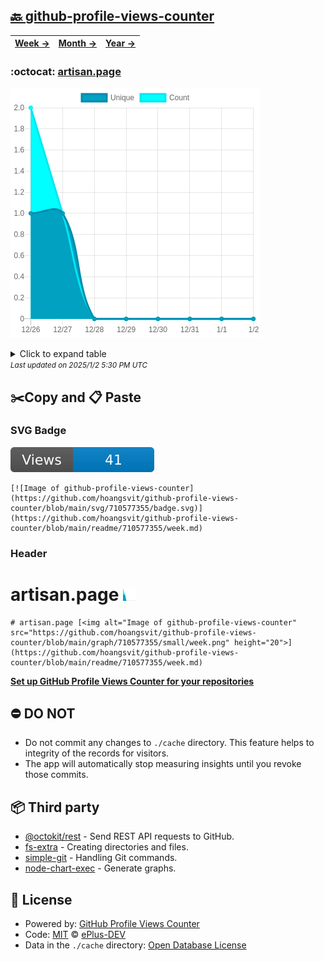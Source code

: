 ## [🔙 github-profile-views-counter](https://github.com/hoangsvit/github-profile-views-counter)
| [**Week →**](https://github.com/hoangsvit/github-profile-views-counter/blob/main/readme/710577355/week.md) | [**Month →**](https://github.com/hoangsvit/github-profile-views-counter/blob/main/readme/710577355/month.md) | [**Year →**](https://github.com/hoangsvit/github-profile-views-counter/blob/main/readme/710577355/year.md) |
| ---- | ---- | ----- |
### :octocat: [artisan.page](https://github.com/hoangsvit/artisan.page)
![Image of github-profile-views-counter](https://github.com/hoangsvit/github-profile-views-counter/blob/main/graph/710577355/large/week.png)

<details>
	<summary>Click to expand table</summary>
	<h2>:calendar: Week Page Views Table</h2>
<table>
	<tr>
		<th>
			Last Updated
		</th>
		<th>
			Unique
		</th>
		<th>
			Count
		</th>
	</tr>
	<tr>
		<td>
			<code>2025/1/2</code>
		</td>
		<td>
			<code>0</code>
		</td>
		<td>
			<code>0</code>
		</td>
	</tr>
	<tr>
		<td>
			<code>2025/1/1</code>
		</td>
		<td>
			<code>0</code>
		</td>
		<td>
			<code>0</code>
		</td>
	</tr>
	<tr>
		<td>
			<code>2024/12/31</code>
		</td>
		<td>
			<code>0</code>
		</td>
		<td>
			<code>0</code>
		</td>
	</tr>
	<tr>
		<td>
			<code>2024/12/30</code>
		</td>
		<td>
			<code>0</code>
		</td>
		<td>
			<code>0</code>
		</td>
	</tr>
	<tr>
		<td>
			<code>2024/12/29</code>
		</td>
		<td>
			<code>0</code>
		</td>
		<td>
			<code>0</code>
		</td>
	</tr>
	<tr>
		<td>
			<code>2024/12/28</code>
		</td>
		<td>
			<code>0</code>
		</td>
		<td>
			<code>0</code>
		</td>
	</tr>
	<tr>
		<td>
			<code>2024/12/27</code>
		</td>
		<td>
			<code>1</code>
		</td>
		<td>
			<code>1</code>
		</td>
	</tr>
	<tr>
		<td>
			<code>2024/12/26</code>
		</td>
		<td>
			<code>1</code>
		</td>
		<td>
			<code>2</code>
		</td>
	</tr>
</table>

</details>
<small><i>Last updated on 2025/1/2 5:30 PM UTC</i></small>

## ✂️Copy and 📋 Paste
### SVG Badge
[![Image of github-profile-views-counter](https://github.com/hoangsvit/github-profile-views-counter/blob/main/svg/710577355/badge.svg)](https://github.com/hoangsvit/github-profile-views-counter/blob/main/readme/710577355/week.md)
```readme
[![Image of github-profile-views-counter](https://github.com/hoangsvit/github-profile-views-counter/blob/main/svg/710577355/badge.svg)](https://github.com/hoangsvit/github-profile-views-counter/blob/main/readme/710577355/week.md)
```
### Header
# artisan.page [<img alt="Image of github-profile-views-counter" src="https://github.com/hoangsvit/github-profile-views-counter/blob/main/graph/710577355/small/week.png" height="20">](https://github.com/hoangsvit/github-profile-views-counter/blob/main/readme/710577355/week.md)
```readme
# artisan.page [<img alt="Image of github-profile-views-counter" src="https://github.com/hoangsvit/github-profile-views-counter/blob/main/graph/710577355/small/week.png" height="20">](https://github.com/hoangsvit/github-profile-views-counter/blob/main/readme/710577355/week.md)
```
[**Set up GitHub Profile Views Counter for your repositories**](https://github.com/ePlus-DEV/github-profile-views-counter-template)
## ⛔ DO NOT
- Do not commit any changes to `./cache` directory. This feature helps to integrity of the records for visitors.
- The app will automatically stop measuring insights until you revoke those commits.
## 📦 Third party

- [@octokit/rest](https://www.npmjs.com/package/@octokit/rest) - Send REST API requests to GitHub.
- [fs-extra](https://www.npmjs.com/package/fs-extra) - Creating directories and files.
- [simple-git](https://www.npmjs.com/package/simple-git) - Handling Git commands.
- [node-chart-exec](https://www.npmjs.com/package/node-chart-exec) - Generate graphs.
## 📄 License
- Powered by: [GitHub Profile Views Counter](https://github.com/ePlus-DEV/github-profile-views-counter-template)
- Code: [MIT](./LICENSE) © [ePlus-DEV](https://github.com/ePlus-DEV/github-profile-views-counter-template)
- Data in the `./cache` directory: [Open Database License](https://opendatacommons.org/licenses/odbl/1-0/)
